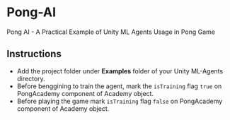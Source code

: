 # Pong-AI
Pong AI - A Practical Example of Unity ML Agents Usage in Pong Game

## Instructions
- Add the project folder under __Examples__ folder of your Unity ML-Agents directory.
- Before benggining to train the agent, mark the `isTraining` flag `true` on PongAcademy component of Academy object.
- Before playing the game mark `isTraining` flag `false` on PongAcademy component of Academy object.
